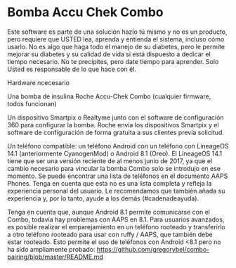 

# Bomba Accu Chek Combo



Este software es parte de una solución hazlo tú mismo y no es un producto,
pero requiere que USTED lea, aprenda y entienda el sistema, incluso cómo
usarlo. No es algo que haga todo el manejo de su diabetes, pero le permite
mejorar su diabetes y su calidad de vida si está dispuesto a dedicar el tiempo
necesario. No te precipites, pero date tiempo para aprender. Solo Usted es
responsable de lo que hace con él.



Hardware ncecesario
 
Una bomba de insulina Roche Accu-Chek Combo
(cualquier firmware, todos funcionan)

Un dispositivo Smartpix o Realtyme junto
con el software de configuración 360 para configurar la bomba. Roche envía los
dispositivos Smartpix y el software de configuración de forma gratuita a sus
clientes previa solicitud.

Un teléfono compatible: un teléfono Android
con un teléfono con LineageOS 14.1 (anteriormente CyanogenMod) o Android 8.1
(Oreo). El LineageOS 14.1 tiene que ser una versión reciente de al menos junio
de 2017, ya que el cambio necesario para vincular la bomba Combo solo se
introdujo en ese momento. Se puede encontrar una lista de teléfonos en el
documento AAPS Phones. Tenga en cuenta que esta no es una lista completa y
refleja la experiencia personal del usuario. Le recomendamos que
también añada su experiencia y, por lo tanto, ayude a los demás (#cadenadeayuda).

Tenga en cuenta que, aunque Android 8.1
permite comunicarse con el Combo, todavía hay problemas con AAPS en 8.1. Para
usuarios avanzados, es posible realizar el emparejamiento en un teléfono
rooteado y transferirlo a otro teléfono rooteado para usar con ruffy / AAPS,
que también debe estar rooteado. Esto permite el uso de teléfonos con Android
<8.1 pero no ha sido ampliamente probado: https://github.com/gregorybel/combo-pairing/blob/master/README.md









